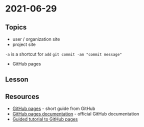 # 2021-06-29

## Topics

- user / organization site
- project site 

`-a` is a shortcut for `add`
`git commit -am "commit message"`

- GitHub pages

## Lesson

## Resources

- [GitHub pages](https://pages.github.com/) - short guide from GitHub
- [GitHub pages documentation](https://docs.github.com/en/pages) - official GitHub documentation
- [Guided tutorial to GitHub pages](https://www.thinkful.com/learn/a-guide-to-using-github-pages/)